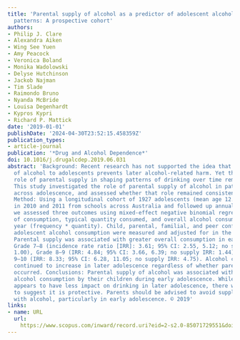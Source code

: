 ```yaml
---
title: 'Parental supply of alcohol as a predictor of adolescent alcohol consumption
  patterns: A prospective cohort'
authors:
- Philip J. Clare
- Alexandra Aiken
- Wing See Yuen
- Amy Peacock
- Veronica Boland
- Monika Wadolowski
- Delyse Hutchinson
- Jackob Najman
- Tim Slade
- Raimondo Bruno
- Nyanda McBride
- Louisa Degenhardt
- Kypros Kypri
- Richard P. Mattick
date: '2019-01-01'
publishDate: '2024-04-30T23:52:15.458359Z'
publication_types:
- article-journal
publication: '*Drug and Alcohol Dependence*'
doi: 10.1016/j.drugalcdep.2019.06.031
abstract: 'Background: Recent research has not supported the idea that parental supply
  of alcohol to adolescents prevents later alcohol-related harm. Yet the specific
  role of parental supply in shaping patterns of drinking over time remains unclear.
  This study investigated the role of parental supply of alcohol in patterns of drinking
  across adolescence, and assessed whether that role remained consistent over time.
  Method: Using a longitudinal cohort of 1927 adolescents (mean age 12.9 years), recruited
  in 2010 and 2011 from schools across Australia and followed up annually until 2016,
  we assessed three outcomes using mixed-effect negative binomial regression: frequency
  of consumption, typical quantity consumed, and overall alcohol consumption in the
  year (frequency * quantity). Child, parental, familial, and peer confounders of
  adolescent alcohol consumption were measured and adjusted for in the analyses. Findings:
  Parental supply was associated with greater overall consumption in earlier adolescence:
  Grade 7–8 (incidence rate ratio [IRR]: 3.61; 95% CI: 2.55, 5.12; no supply IRR:
  1.00), Grade 8–9 (IRR: 4.84; 95% CI: 3.66, 6.39; no supply IRR: 1.44) and Grade
  9–10 (IRR: 8.33; 95% CI: 6.28, 11.05; no supply IRR: 4.75). Alcohol consumption
  continued to increase in later adolescence regardless of whether parental supply
  occurred. Conclusions: Parental supply of alcohol was associated with increased
  alcohol consumption by their children during early adolescence. While parental supply
  appears to have less impact on drinking in later adolescence, there was no evidence
  to suggest it is protective. Parents should be advised to avoid supplying children
  with alcohol, particularly in early adolescence. © 2019'
links:
- name: URL
  url: 
    https://www.scopus.com/inward/record.uri?eid=2-s2.0-85071729551&doi=10.1016%2fj.drugalcdep.2019.06.031&partnerID=40&md5=30272630d1052d2bd601d0e426f48c32
---
```

